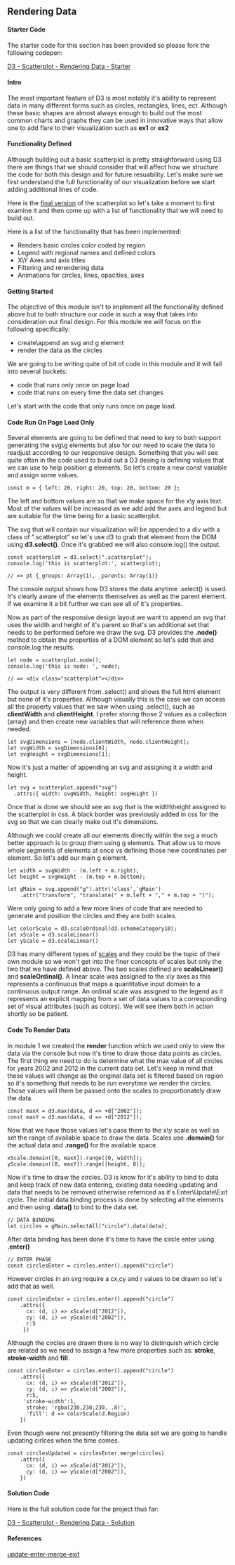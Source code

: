 ## Rendering Data 

#### Starter Code

The starter code for this section has been provided so please fork the following codepen: 

[D3 - Scatterplot - Rendering Data - Starter](https://codepen.io/jkeohan/pen/wyOzxM?editors=0010)

#### Intro

The most important feature of D3 is most notably it's ability to represent data in many different forms such as circles, rectangles, lines, ect.  Although these basic shapes are almost always enough to build out the most common charts and graphs they can be used in innovative ways that allow one to add flare to their visualization such as **ex1** or **ex2**

#### Functionality Defined

Although building out a basic scatterplot is pretty straighforward using D3 there are things that we should consider that will affect how we structure the code for both this design and for future resuability. Let's make sure we first understand the full functionality of our visualization before we start adding additional lines of code. 

Here is the [final version](https://codepen.io/jkeohan/pen/OQwwKO?editors=0010) of the scatterplot so let's take a moment to first examine it and then come up with a list of functionality that we will need to build out. 

Here is a list of the functionality that has been implemented:

- Renders basic circles color coded by region
- Legend with regional names and defined colors
- X\Y Axes and axis titles
- Filtering and rerendering data
- Animations for circles, lines, opacities, axes

#### Getting Started

The objective of this module isn't to implement all the functionality defined above but to both structure our code in such a way that takes into consideration our final design. For this module we will focus on the following specifically:

- create\append an svg and g element
- render the data as the circles

We are going to be writing quite of bit of code in this module and it will fall into several buckets:

- code that runs only once on page load
- code that runs on every time the data set changes

Let's start with the code that only runs once on page load. 

#### Code Run On Page Load Only

Several elements are going to be defined that need to key to both support generating the svg\g elements but also for our need to scale the data to readjust according to our responsive design.  Something that you will see quite often in the code used to build out a D3 desing is defining values that we can use to help position g elements.  So let's create a new const variable and assign some values. 

```
const m = { left: 20, right: 20, top: 20, bottom: 20 };
```

The left and bottom values are so that we make space for the x\y axis text. Most of the values will be increased as we add add the axes and legend but are suitable for the time being for a basic scatterplot. 

The svg that will contain our visualization will be appended to a div with a class of ".scatterplot" so let's use d3 to grab that element from the DOM using **d3.select()**.  Once it's grabbed we will also console.log() the output. 

```
const scatterplot = d3.select(".scatterplot");
console.log('this is scatterplot:', scatterplot);

// => pt {_groups: Array(1), _parents: Array(1)}
```

The console output shows how D3 stores the data anytime .select() is used. It's clearly aware of the elements themselves as well as the parent element.  If we examine it a bit further we can see all of it's properties. 

Now as part of the responsive design layout we want to append an svg that uses the width and height of it's parent so that's an additional set that needs to be performed before we draw the svg.  D3 provides the **.node()** method to obtain the properties of a DOM element so let's add that and console.log the results.

```
let node = scatterplot.node();
console.log('this is node: ', node);

// => <div class="scatterplot"></div>
```

The output is very different from .select() and shows the full html element but none of it's properties.  Although visually this is the case we can access all the property values that we saw when using .select(), such as **clientWidth** and **clientHeight**.  I prefer storing those 2 values as a collection (array) and then create new variables that will reference them when needed. 

```
let svgDimensions = [node.clientWidth, node.clientHeight];
let svgWidth = svgDimensions[0];
let svgHeight = svgDimensions[1];
```

Now it's just a matter of appending an svg and assigning it a width and height. 

```
let svg = scatterplot.append("svg")
  .attrs({ width: svgWidth, height: svgHeight })
```

Once that is done we should see an svg that is the width\height assigned to the scatterplot in css. A black border was previously added in css for the svg so that we can clearly make out it's dimensions. 

Although we could create all our elements directly within the svg a much better approach is to group them using g elements.  That allow us to move whole segments of elements at once vs defining those new coordinates per element. So let's add our main g element. 

```
let width = svgWidth - (m.left + m.right);
let height = svgHeight - (m.top + m.bottom);

let gMain = svg.append("g").attr('class','gMain')
	.attr("transform", "translate(" + m.left + "," + m.top + ")");
```

Were only going to add a few more lines of code that are needed to generate and position the circles and they are both scales.

```
let colorScale = d3.scaleOrdinal(d3.schemeCategory10);
let xScale = d3.scaleLinear()
let yScale = d3.scaleLinear()
```

D3 has many different types of [scales](https://github.com/d3/d3-scale) and they could be the topic of their own module so we won't get into the finer concepts of scales but only the two that we have defined above. The two scales defined are **scaleLinear()** and **scaleOrdinal()**.  A linear scale was assigned to the x\y axes as this represents a continuous that  maps a quantitative input domain to a continuous output range.  An ordinal scale was assigned to the legend as it represents an explicit mapping from a set of data values to a corresponding set of visual attributes (such as colors). We will see them both in action shortly so be patient. 

#### Code To Render Data

In module 1 we created the **render** function which we used only to view the data via the console but now it's time to draw those data points as circles.  The first thing we need to do is determine what the max value of all circles for years 2002 and 2012 in the current data set.  Let's keep in mind that these values will change as the original data set is filtered based on region so it's something that needs to be run everytime we render the circles. Those values will them be passed onto the scales to proportionately draw the data.  

```
const maxX = d3.max(data, d => +d["2002"]);
const maxY = d3.max(data, d => +d["2012"]);
```

Now that we have those values let's pass them to the x\y scale as well as set the range of available space to draw the data.  Scales use **.domain()** for the actual data and **.range()** for the available space.  

```
xScale.domain([0, maxX]).range([0, width]);
yScale.domain([0, maxY]).range([height, 0]);
```

Now it's time to draw the circles.  D3 is know for it's ability to bind to data and keep track of new data entering, existing data needing updating and data that needs to be removed otherwise refernced as it's Enter\Update\Exit cycle.  The initial data binding process is done by selecting all the elements and then using **.data()** to bind to the data set. 

```
// DATA BINDING
let circles = gMain.selectAll("circle").data(data);
```

After data binding has been done it's time to have the circle enter using **.enter()**

```
// ENTER PHASE
const circlesEnter = circles.enter().append("circle")
```

However circles in an svg require a cx,cy and r values to be drawn so let's add that as well.

```
const circlesEnter = circles.enter().append("circle")
	.attrs({
	  cx: (d, i) => xScale(d["2012"]),
	  cy: (d, i) => yScale(d["2002"]), 
	  r:5
	 })
```

Although the circles are drawn there is no way to distinquish which circle are related so we need to assign a few more properties such as: **stroke**, **stroke-width** and **fill**.

```
const circlesEnter = circles.enter().append("circle")
	.attrs({
	  cx: (d, i) => xScale(d["2012"]),
	  cy: (d, i) => yScale(d["2002"]), 
	  r:5,
     'stroke-width':1, 
      stroke: 'rgba(230,230,230, .8)',
      'fill': d => colorScale(d.Region)
    })
```

Even though were not presently filtering the data set we are going to handle updating cirlces when the time comes.

```
const circlesUpdated = circlesEnter.merge(circles)
	.attrs({
	  cx: (d, i) => xScale(d["2012"]),
	  cy: (d, i) => yScale(d["2002"]), 
    })
``` 

#### Solution Code

Here is the full solution code for the project thus far:

[D3 - Scatterplot - Rendering Data - Solution ](https://codepen.io/jkeohan/pen/BYeNvp)

#### References

[update-enter-merge-exit](https://bl.ocks.org/EmbraceLife/efb531e68ce46c51cb1df2ca360348bb)
